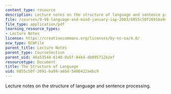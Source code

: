 ```yaml
---
content_type: resource
description: Lecture notes on the structure of language and sentence processing.
file: /courses/9-98-language-and-mind-january-iap-2003/6855c50f2691ba94a6bd5400422aebc9_lecture_note_3.pdf
file_type: application/pdf
learning_resource_types:
- Lecture Notes
license: https://creativecommons.org/licenses/by-nc-sa/4.0/
ocw_type: OCWFile
parent_title: Lecture Notes
parent_type: CourseSection
parent_uid: 40a53544-6140-0a5f-84b4-db095712b2ef
resourcetype: Document
title: The Structure of Language
uid: 6855c50f-2691-ba94-a6bd-5400422aebc9
---
```

Lecture notes on the structure of language and sentence processing.